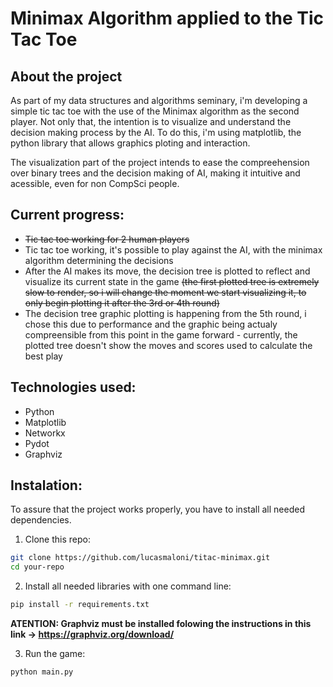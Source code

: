 # Minimax Algorithm applied to the Tic Tac Toe

## About the project

As part of my data structures and algorithms seminary, i'm developing a simple tic tac toe with the use of the Minimax algorithm as the second player. Not only that, the intention is to visualize and understand the decision making process by the AI. To do this, i'm using matplotlib, the python library that allows graphics ploting and interaction.

The visualization part of the project intends to ease the compreehension over binary trees and the decision making of AI, making it intuitive and acessible, even for non CompSci people.

## Current progress:

- ~~Tic tac toe working for 2 human players~~
- Tic tac toe working, it's possible to play against the AI, with the minimax algorithm determining the decisions
- After the AI makes its move, the decision tree is plotted to reflect and visualize its current state in the game ~~(the first plotted tree is extremely slow to render, so i will change the moment we start visualizing it, to only begin plotting it after the 3rd or 4th round)~~
- The decision tree graphic plotting is happening from the 5th round, i chose this due to performance and the graphic being actualy compreensible from this point in the game forward - currently, the plotted tree doesn't show the moves and scores used to calculate the best play

## Technologies used:

- Python
- Matplotlib
- Networkx
- Pydot
- Graphviz

## Instalation:

To assure that the project works properly, you have to install all needed dependencies.

1. Clone this repo:
```bash
git clone https://github.com/lucasmaloni/titac-minimax.git
cd your-repo
```

2. Install all needed libraries with one command line:
```bash
pip install -r requirements.txt
```
**ATENTION: Graphviz must be installed folowing the instructions in this link -> https://graphviz.org/download/**

3. Run the game:
```bash
python main.py
```
